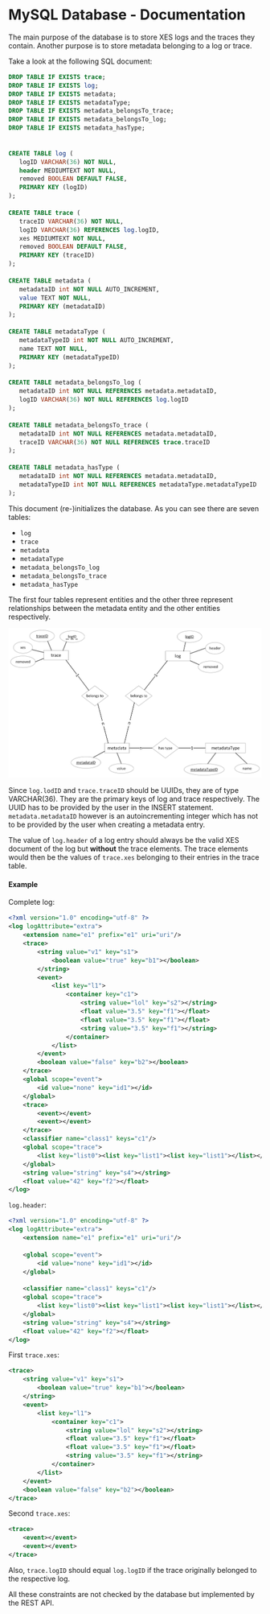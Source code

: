 # MySQL Database - Documentation

The main purpose of the database is to store XES logs and the
traces they contain. Another purpose is to store metadata
belonging to a log or trace.

Take a look at the following SQL document:

 ````SQL
DROP TABLE IF EXISTS trace;
DROP TABLE IF EXISTS log;
DROP TABLE IF EXISTS metadata;
DROP TABLE IF EXISTS metadataType;
DROP TABLE IF EXISTS metadata_belongsTo_trace;
DROP TABLE IF EXISTS metadata_belongsTo_log;
DROP TABLE IF EXISTS metadata_hasType;


CREATE TABLE log (
    logID VARCHAR(36) NOT NULL,
    header MEDIUMTEXT NOT NULL,
    removed BOOLEAN DEFAULT FALSE,
    PRIMARY KEY (logID)
);

CREATE TABLE trace (
    traceID VARCHAR(36) NOT NULL,
    logID VARCHAR(36) REFERENCES log.logID,
    xes MEDIUMTEXT NOT NULL,
    removed BOOLEAN DEFAULT FALSE,
    PRIMARY KEY (traceID)
);

CREATE TABLE metadata (
    metadataID int NOT NULL AUTO_INCREMENT,
    value TEXT NOT NULL,
    PRIMARY KEY (metadataID)
);

CREATE TABLE metadataType (
    metadataTypeID int NOT NULL AUTO_INCREMENT,
    name TEXT NOT NULL,
    PRIMARY KEY (metadataTypeID)
);

CREATE TABLE metadata_belongsTo_log (
    metadataID int NOT NULL REFERENCES metadata.metadataID,
    logID VARCHAR(36) NOT NULL REFERENCES log.logID
);

CREATE TABLE metadata_belongsTo_trace (
    metadataID int NOT NULL REFERENCES metadata.metadataID,
    traceID VARCHAR(36) NOT NULL REFERENCES trace.traceID
);

CREATE TABLE metadata_hasType (
    metadataID int NOT NULL REFERENCES metadata.metadataID,
    metadataTypeID int NOT NULL REFERENCES metadataType.metadataTypeID
);
 ````

This document (re-)initializes the database. As you can see there
are seven tables:
* `log`
* `trace`
* `metadata`
* `metadataType`
* `metadata_belongsTo_log`
* `metadata_belongsTo_trace`
* `metadata_hasType`

The first four tables represent entities and the other three
represent relationships between the metadata entity and the
other entities respectively.

![Entity-Relationship-Model](src/main/resources/sql/entity-relationship-model.png)

Since `log.lodID` and `trace.traceID` should be UUIDs, they are
of type VARCHAR(36). They are the primary keys of log and trace
respectively. The UUID has to be provided by the user in the
INSERT statement. `metadata.metadataID` however is an
autoincrementing integer which has not to be provided by the
user when creating a metadata entry.

The value of `log.header` of a log entry should always be the
valid XES document of the log but __without__ the trace
elements. The trace elements would then be the values of
`trace.xes` belonging to their entries in the trace table.

#### Example

Complete log:
```XML
<?xml version="1.0" encoding="utf-8" ?>
<log logAttribute="extra">
    <extension name="e1" prefix="e1" uri="uri"/>
    <trace>
        <string value="v1" key="s1">
            <boolean value="true" key="b1"></boolean>
        </string>
        <event>
            <list key="l1">
                <container key="c1">
                    <string value="lol" key="s2"></string>
                    <float value="3.5" key="f1"></float>
                    <float value="3.5" key="f1"></float>
                    <string value="3.5" key="f1"></string>
                </container>
            </list>
        </event>
        <boolean value="false" key="b2"></boolean>
    </trace>
    <global scope="event">
        <id value="none" key="id1"></id>
    </global>
    <trace>
        <event></event>
        <event></event>
    </trace>
    <classifier name="class1" keys="c1"/>
    <global scope="trace">
        <list key="list0"><list key="list1"><list key="list1"></list></list></list>
    </global>
    <string value="string" key="s4"></string>
    <float value="42" key="f2"></float>
</log>
```

`log.header`:
```XML
<?xml version="1.0" encoding="utf-8" ?>
<log logAttribute="extra">
    <extension name="e1" prefix="e1" uri="uri"/>
    
    <global scope="event">
        <id value="none" key="id1"></id>
    </global>
    
    <classifier name="class1" keys="c1"/>
    <global scope="trace">
        <list key="list0"><list key="list1"><list key="list1"></list></list></list>
    </global>
    <string value="string" key="s4"></string>
    <float value="42" key="f2"></float>
</log>
```

First `trace.xes`:
```XML
<trace>
    <string value="v1" key="s1">
        <boolean value="true" key="b1"></boolean>
    </string>
    <event>
        <list key="l1">
            <container key="c1">
                <string value="lol" key="s2"></string>
                <float value="3.5" key="f1"></float>
                <float value="3.5" key="f1"></float>
                <string value="3.5" key="f1"></string>
            </container>
        </list>
    </event>
    <boolean value="false" key="b2"></boolean>
</trace>
```

Second `trace.xes`:
```XML
<trace>
    <event></event>
    <event></event>
</trace>
```

Also, `trace.logID` should equal `log.logID` if the trace
originally belonged to the respective log.

All these constraints are not checked by the database but
implemented by the REST API.